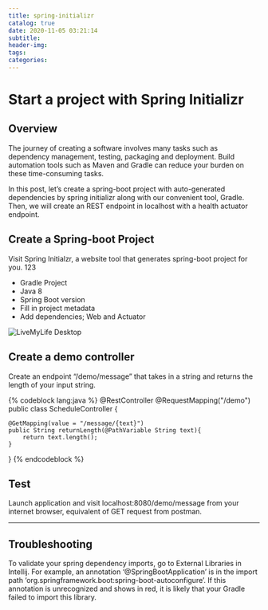 ```yaml
---
title: spring-initializr
catalog: true
date: 2020-11-05 03:21:14
subtitle:
header-img:
tags:
categories:
---
```


# Start a project with Spring Initializr

## Overview
The journey of creating a software involves many tasks such as dependency management, testing, packaging and deployment. Build automation tools such as Maven and Gradle can reduce your burden on these time-consuming tasks.

In this post, let’s create a spring-boot project with auto-generated dependencies by spring initializr along with our convenient tool, Gradle. Then, we will create an REST endpoint in localhost with a health actuator endpoint.

## Create a Spring-boot Project
Visit Spring Initialzr, a website tool that generates spring-boot project for you.
123
- Gradle Project
- Java 8
- Spring Boot version
- Fill in project metadata
- Add dependencies; Web and Actuator

![LiveMyLife Desktop](web-ui.png)

## Create a demo controller

Create an endpoint “/demo/message” that takes in a string and returns the length of your input string.

{% codeblock lang:java %}
@RestController
@RequestMapping("/demo")
public class ScheduleController {

    @GetMapping(value = "/message/{text}")
    public String returnLength(@PathVariable String text){
		return text.length();
	}
}
{% endcodeblock %}

## Test
Launch application and visit localhost:8080/demo/message from your internet browser, equivalent of GET request from postman.

---

## Troubleshooting
To validate your spring dependency imports, go to External Libraries in Intellij.
For example, an annotation ‘@SpringBootApplication’ is in the import path ‘org.springframework.boot:spring-boot-autoconfigure’. If this annotation is unrecognized and shows in red, it is likely that your Gradle failed to import this library.